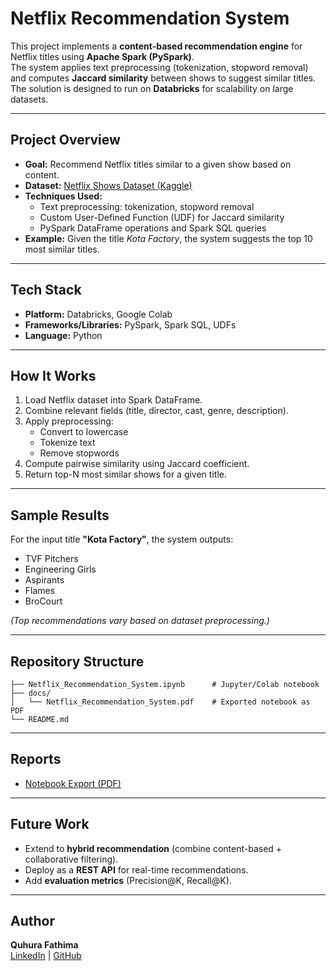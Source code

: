 # Netflix Recommendation System

This project implements a **content-based recommendation engine** for Netflix titles using **Apache Spark (PySpark)**.  
The system applies text preprocessing (tokenization, stopword removal) and computes **Jaccard similarity** between shows to suggest similar titles.  
The solution is designed to run on **Databricks** for scalability on large datasets.

---

## Project Overview
- **Goal:** Recommend Netflix titles similar to a given show based on content.  
- **Dataset:** [Netflix Shows Dataset (Kaggle)](https://www.kaggle.com/datasets/shivamb/netflix-shows)  
- **Techniques Used:**
  - Text preprocessing: tokenization, stopword removal
  - Custom User-Defined Function (UDF) for Jaccard similarity
  - PySpark DataFrame operations and Spark SQL queries
- **Example:** Given the title *Kota Factory*, the system suggests the top 10 most similar titles.

---

## Tech Stack
- **Platform:** Databricks, Google Colab  
- **Frameworks/Libraries:** PySpark, Spark SQL, UDFs  
- **Language:** Python  

---

## How It Works
1. Load Netflix dataset into Spark DataFrame.  
2. Combine relevant fields (title, director, cast, genre, description).  
3. Apply preprocessing:
   - Convert to lowercase
   - Tokenize text
   - Remove stopwords  
4. Compute pairwise similarity using Jaccard coefficient.  
5. Return top-N most similar shows for a given title.

---

## Sample Results
For the input title **"Kota Factory"**, the system outputs:  
- TVF Pitchers  
- Engineering Girls  
- Aspirants  
- Flames  
- BroCourt  

*(Top recommendations vary based on dataset preprocessing.)*

---

## Repository Structure
```
├── Netflix_Recommendation_System.ipynb      # Jupyter/Colab notebook
├── docs/
│   └── Netflix_Recommendation_System.pdf    # Exported notebook as PDF
└── README.md
```

---

## Reports
- [Notebook Export (PDF)](docs/Netflix_Recommendation_System.pdf)

---

## Future Work
- Extend to **hybrid recommendation** (combine content-based + collaborative filtering).  
- Deploy as a **REST API** for real-time recommendations.  
- Add **evaluation metrics** (Precision@K, Recall@K).  

---

## Author
**Quhura Fathima**  
[LinkedIn](https://www.linkedin.com/in/quhurafathima/) | [GitHub](https://github.com/qfath001)
